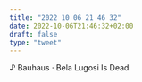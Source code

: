 ```yaml
---
title: "2022 10 06 21 46 32"
date: 2022-10-06T21:46:32+02:00
draft: false
type: "tweet"
---
```


♪ Bauhaus · Bela Lugosi Is Dead
